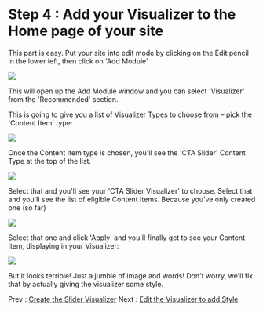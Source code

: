 # Step 4 : Add your Visualizer to the Home page of your site

This part is easy.   Put your site into edit mode by clicking on the Edit pencil in the lower left, then click on &#39;Add Module&#39;

  ![](images/step4-add-module.png)

This will open up the Add Module window and you can select &#39;Visualizer&#39; from the &#39;Recommended&#39; section.

This is going to give you a list of Visualizer Types to choose from – pick the &#39;Content Item&#39; type:

 ![](images/step4-choose-content-item.png)

Once the Content Item type is chosen, you&#39;ll see the &#39;CTA Slider&#39; Content Type at the top of the list.

  ![](images/step4-choose-content-type.png)

Select that and you&#39;ll see your &#39;CTA Slider Visualizer&#39; to choose.  Select that and you&#39;ll see the list of eligible Content Items.  Because you&#39;ve only created one (so far)

 ![](images/step4-choose-visualizer.png)
 
Select that one and click &#39;Apply&#39; and you&#39;ll finally get to see your Content Item, displaying in your Visualizer:

 ![](images/step4-page.png) 

But it looks terrible!   Just a jumble of image and words!   Don&#39;t worry, we&#39;ll fix that by actually giving the visualizer some style.

Prev : [Create the Slider Visualizer](step3.md)
Next : [Edit the Visualizer to add Style](step5.md)